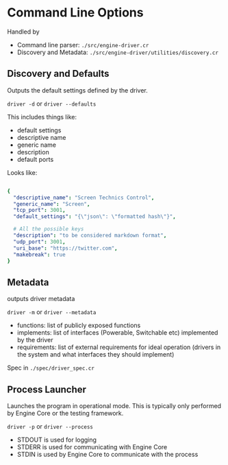 # Command Line Options

Handled by

* Command line parser: `./src/engine-driver.cr`
* Discovery and Metadata: `./src/engine-driver/utilities/discovery.cr`


## Discovery and Defaults

Outputs the default settings defined by the driver.

`driver -d` or `driver --defaults`

This includes things like:

* default settings
* descriptive name
* generic name
* description
* default ports

Looks like:

```yaml

{
  "descriptive_name": "Screen Technics Control",
  "generic_name": "Screen",
  "tcp_port": 3001,
  "default_settings": "{\"json\": \"formatted hash\"}",

  # All the possible keys
  "description": "to be considered markdown format",
  "udp_port": 3001,
  "uri_base": "https://twitter.com",
  "makebreak": true
}

```

## Metadata

outputs driver metadata

`driver -m` or `driver --metadata`

* functions: list of publicly exposed functions
* implements: list of interfaces (Powerable, Switchable etc) implemented by the driver
* requirements: list of external requirements for ideal operation (drivers in the system and what interfaces they should implement)

Spec in `./spec/driver_spec.cr`


## Process Launcher

Launches the program in operational mode. This is typically only performed by Engine Core or the testing framework.

`driver -p` or `driver --process`

* STDOUT is used for logging
* STDERR is used for communicating with Engine Core
* STDIN is used by Engine Core to communicate with the process
